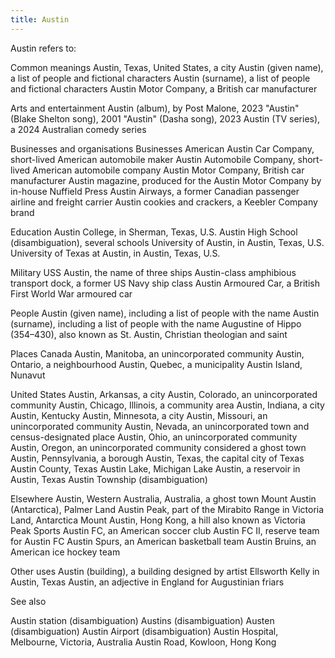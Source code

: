 ```yaml
---
title: Austin
---
```

Austin refers to:

Common meanings
 Austin, Texas, United States, a city
 Austin (given name), a list of people and fictional characters
 Austin (surname), a list of people and fictional characters
 Austin Motor Company, a British car manufacturer

Arts and entertainment
 Austin (album), by Post Malone, 2023
 "Austin" (Blake Shelton song), 2001
 "Austin" (Dasha song), 2023
 Austin (TV series), a 2024 Australian comedy series

Businesses and organisations
Businesses
 American Austin Car Company, short-lived American automobile maker
 Austin Automobile Company, short-lived American automobile company
 Austin Motor Company, British car manufacturer
 Austin magazine, produced for the Austin Motor Company by in-house Nuffield Press
 Austin Airways, a former Canadian passenger airline and freight carrier
 Austin cookies and crackers, a Keebler Company brand

 Education 
 Austin College, in Sherman, Texas, U.S.
 Austin High School (disambiguation), several schools 
 University of Austin, in Austin, Texas, U.S.
 University of Texas at Austin, in Austin, Texas, U.S.

Military
 USS Austin, the name of three ships
 Austin-class amphibious transport dock, a former US Navy ship class
 Austin Armoured Car, a British First World War armoured car

People
 Austin (given name), including a list of people with the name
 Austin (surname), including a list of people with the name
 Augustine of Hippo (354–430), also known as St. Austin, Christian theologian and saint

Places
Canada
 Austin, Manitoba, an unincorporated community
 Austin, Ontario, a neighbourhood
 Austin, Quebec, a municipality
 Austin Island, Nunavut

United States
 Austin, Arkansas, a city
 Austin, Colorado, an unincorporated community
 Austin, Chicago, Illinois, a community area
 Austin, Indiana, a city
 Austin, Kentucky
 Austin, Minnesota, a city
 Austin, Missouri, an unincorporated community
 Austin, Nevada, an unincorporated town and census-designated place
 Austin, Ohio, an unincorporated community
 Austin, Oregon, an unincorporated community considered a ghost town
 Austin, Pennsylvania, a borough
 Austin, Texas, the capital city of Texas
 Austin County, Texas
 Austin Lake, Michigan
 Lake Austin, a reservoir in Austin, Texas
 Austin Township (disambiguation)

Elsewhere
 Austin, Western Australia, Australia, a ghost town
 Mount Austin (Antarctica), Palmer Land
 Austin Peak, part of the Mirabito Range in Victoria Land, Antarctica
 Mount Austin, Hong Kong, a hill also known as Victoria Peak
Sports
 Austin FC, an American soccer club
 Austin FC II, reserve team for Austin FC
 Austin Spurs, an American basketball team
 Austin Bruins, an American ice hockey team

Other uses
 Austin (building), a building designed by artist Ellsworth Kelly in Austin, Texas 
 Austin, an adjective in England for Augustinian friars

See also

 Austin station (disambiguation)
 Austins (disambiguation)
 Austen (disambiguation)
 Austin Airport (disambiguation)
 Austin Hospital, Melbourne, Victoria, Australia
 Austin Road, Kowloon, Hong Kong